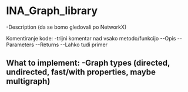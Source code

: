 # INA_Graph_library

-Description (da se bomo gledovali po NetworkX)

Komentiranje kode:
-trijni komentar nad vsako metodo/funkcijo
--Opis
--Parameters
--Returns
--Lahko tudi primer

What to implement:
-Graph types (directed, undirected, fast/with properties, maybe multigraph)
-
